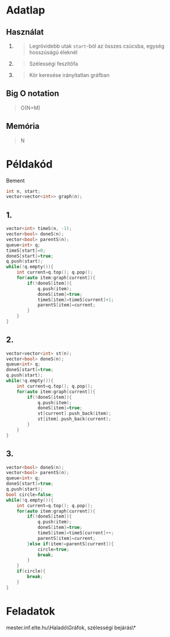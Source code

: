 # Adatlap
## Használat
1. > Legrövidebb utak `start`-ból az összes csúcsba, egység hosszúságú éleknél
2. > Szélességi feszítőfa
3. > Kör keresése irányítatlan gráfban
## Big O notation
> O(N+M)
## Memória
> N
# Példakód
Bement
```c++
int n, start;
vector<vector<int>> graph(n);
```
## 1.
```c++
vector<int> timeS(n, -1);
vector<bool> doneS(n);
vector<bool> parentS(n);
queue<int> q;
timeS[start]=0;
doneS[start]=true;
q.push(start);
while(!q.empty()){
	int current=q.top(); q.pop();
	for(auto item:graph[current]){
		if(!doneS[item]){
			q.push(item);
			doneS[item]=true;
			timeS[item]=timeS[current]+1;
			parentS[item]=current;
		}
	}
}
```
## 2.
```c++
vector<vector<int> st(n);
vector<bool> doneS(n);
queue<int> q;
doneS[start]=true;
q.push(start);
while(!q.empty()){
	int current=q.top(); q.pop();
	for(auto item:graph[current]){
		if(!doneS[item]){
			q.push(item);
			doneS[item]=true;
			st[current].push_back(item);
			st[item].push_back(current);
		}
	}
}
```
## 3.
```c++
vector<bool> doneS(n);
vector<bool> parentS(n);
queue<int> q;
doneS[start]=true;
q.push(start);
bool circle=false;
while(!q.empty()){
	int current=q.top(); q.pop();
	for(auto item:graph[current]){
		if(!doneS[item]){
			q.push(item);
			doneS[item]=true;
			timeS[item]=timeS[current]++;
			parentS[item]=current;
		}else if(item!=parentS[current]){
			circle=true;
			break;
		}
	}
	if(circle){
		break;
	}
}
```
# Feladatok
mester.inf.elte.hu\Haladó\Gráfok, szélességi bejárás\\*